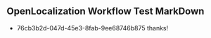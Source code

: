 ## OpenLocalization Workflow Test MarkDown
* 76cb3b2d-047d-45e3-8fab-9ee68746b875 thanks!

<!--HONumber=Sep16_HO1-->


